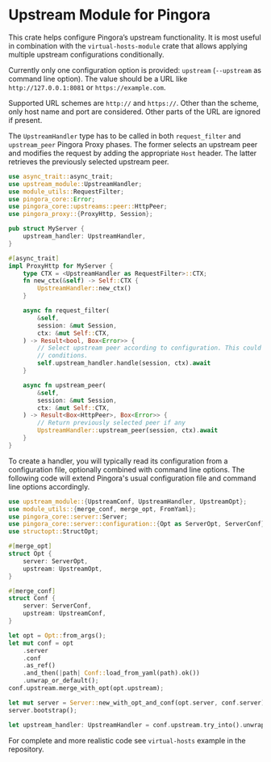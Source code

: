 # Upstream Module for Pingora

This crate helps configure Pingora’s upstream functionality. It is most useful in combination
with the `virtual-hosts-module` crate that allows applying multiple upstream configurations
conditionally.

Currently only one configuration option is provided: `upstream` (`--upstream` as command line
option). The value should be a URL like `http://127.0.0.1:8081` or `https://example.com`.

Supported URL schemes are `http://` and `https://`. Other than the scheme, only host name and
port are considered. Other parts of the URL are ignored if present.

The `UpstreamHandler` type has to be called in both `request_filter` and `upstream_peer`
Pingora Proxy phases. The former selects an upstream peer and modifies the request by adding
the appropriate `Host` header. The latter retrieves the previously selected upstream peer.

```rust
use async_trait::async_trait;
use upstream_module::UpstreamHandler;
use module_utils::RequestFilter;
use pingora_core::Error;
use pingora_core::upstreams::peer::HttpPeer;
use pingora_proxy::{ProxyHttp, Session};

pub struct MyServer {
    upstream_handler: UpstreamHandler,
}

#[async_trait]
impl ProxyHttp for MyServer {
    type CTX = <UpstreamHandler as RequestFilter>::CTX;
    fn new_ctx(&self) -> Self::CTX {
        UpstreamHandler::new_ctx()
    }

    async fn request_filter(
        &self,
        session: &mut Session,
        ctx: &mut Self::CTX,
    ) -> Result<bool, Box<Error>> {
        // Select upstream peer according to configuration. This could be called based on some
        // conditions.
        self.upstream_handler.handle(session, ctx).await
    }

    async fn upstream_peer(
        &self,
        session: &mut Session,
        ctx: &mut Self::CTX,
    ) -> Result<Box<HttpPeer>, Box<Error>> {
        // Return previously selected peer if any
        UpstreamHandler::upstream_peer(session, ctx).await
    }
}
```

To create a handler, you will typically read its configuration from a configuration file,
optionally combined with command line options. The following code will extend Pingora's usual
configuration file and command line options accordingly.

```rust
use upstream_module::{UpstreamConf, UpstreamHandler, UpstreamOpt};
use module_utils::{merge_conf, merge_opt, FromYaml};
use pingora_core::server::Server;
use pingora_core::server::configuration::{Opt as ServerOpt, ServerConf};
use structopt::StructOpt;

#[merge_opt]
struct Opt {
    server: ServerOpt,
    upstream: UpstreamOpt,
}

#[merge_conf]
struct Conf {
    server: ServerConf,
    upstream: UpstreamConf,
}

let opt = Opt::from_args();
let mut conf = opt
    .server
    .conf
    .as_ref()
    .and_then(|path| Conf::load_from_yaml(path).ok())
    .unwrap_or_default();
conf.upstream.merge_with_opt(opt.upstream);

let mut server = Server::new_with_opt_and_conf(opt.server, conf.server);
server.bootstrap();

let upstream_handler: UpstreamHandler = conf.upstream.try_into().unwrap();
```

For complete and more realistic code see `virtual-hosts` example in the repository.
